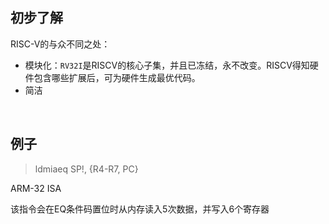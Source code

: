 ## 初步了解

RISC-V的与众不同之处：

* 模块化：`RV32I`是RISCV的核心子集，并且已冻结，永不改变。RISCV得知硬件包含哪些扩展后，可为硬件生成最优代码。
* 简洁

<br>

## 例子

> ldmiaeq SP!, {R4-R7, PC}

ARM-32 ISA

该指令会在EQ条件码置位时从内存读入5次数据，并写入6个寄存器
